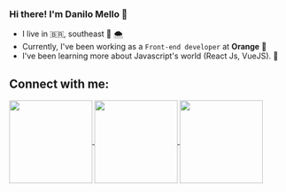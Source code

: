 ### Hi there! I'm Danilo Mello  👋

- I live in 🇧🇷, southeast :cold_face: 🌨️
- Currently, I've been working as a `Front-end developer` at __Orange__ 🍊
- I've been learning more about Javascript's world (React Js, VueJS). 🌱

## Connect with me:
<a href="https://www.linkedin.com/in/danilo-mello-257a15145/" target="_blank">
  <img align="center" heigh="30" width="150" src="https://user-images.githubusercontent.com/55250414/149700050-335f06b5-6f1b-42b0-88a7-eea800415b8a.png">
</a>
<a href="mailto:daniloomelloo@gmail.com" target="_blank">
  <img align="center" heigh="30" width="150" src="https://user-images.githubusercontent.com/55250414/149700197-f9d6edf3-e01c-4817-b6a8-9b77a0f90e45.png">
</a>
<a href="https://codepen.io/daniluus" target="_blank">
  <img align="center" heigh="30" width="150" src="https://user-images.githubusercontent.com/55250414/149700235-a41cbbf1-5801-4b9f-8e25-d08f594047c6.png">
</a>

<!---
daniluus/daniluus is a ✨ special ✨ repository because its `README.md` (this file) appears on your GitHub profile.
You can click the Preview link to take a look at your changes.
--->
